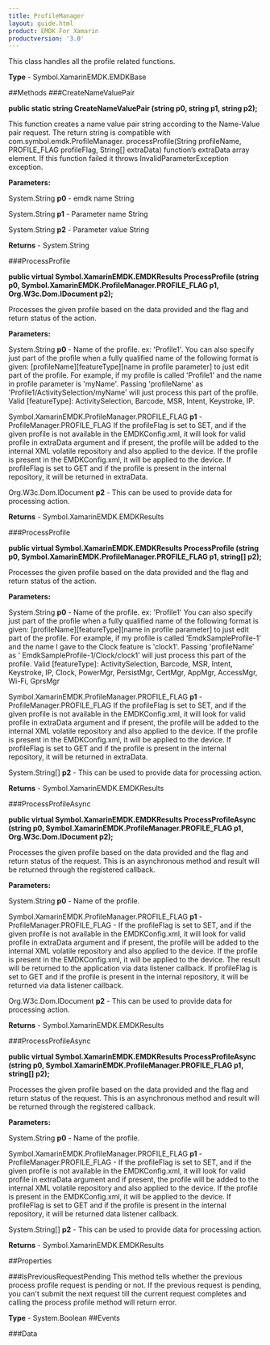 ```yaml
---
title: ProfileManager
layout: guide.html
product: EMDK For Xamarin 
productversion: '3.0' 
---
```

This class handles all the profile related functions.

**Type** - Symbol.XamarinEMDK.EMDKBase

##Methods
###CreateNameValuePair

**public static string CreateNameValuePair (string p0, string p1, string p2);**

This function creates a name value pair string according to the Name-Value pair request. The return string is compatible with com.symbol.emdk.ProfileManager. processProfile(String profileName, PROFILE_FLAG profileFlag, String[] extraData) function’s extraData array element. If this function failed it throws InvalidParameterException exception.

**Parameters:**

System.String **p0**  - emdk name String

System.String **p1**  - Parameter name String

System.String **p2**  - Parameter value String

**Returns** - System.String

###ProcessProfile

**public virtual Symbol.XamarinEMDK.EMDKResults ProcessProfile (string p0, Symbol.XamarinEMDK.ProfileManager.PROFILE_FLAG p1, Org.W3c.Dom.IDocument p2);**

Processes the given profile based on the data provided and the flag and return status of the action.

**Parameters:**

System.String **p0**  - Name of the profile. ex: 'Profile1'. You can also specify just part of the profile when a fully qualified name of the following format is given: [profileName][featureType][name in profile parameter] to just edit part of the profile. For example, if my profile is called 'Profile1' and the name in profile parameter is 'myName'. Passing 'profileName' as 'Profile1/ActivitySelection/myName' will just process this part of the profile. Valid [featureType]: ActivitySelection, Barcode, MSR, Intent, Keystroke, IP.

Symbol.XamarinEMDK.ProfileManager.PROFILE_FLAG **p1**  - ProfileManager.PROFILE_FLAG If the profileFlag is set to SET, and if the given profile is not available in the EMDKConfig.xml, it will look for valid profile in extraData argument and if present, the profile will be added to the internal XML volatile repository and also applied to the device. If the profile is present in the EMDKConfig.xml, it will be applied to the device. If profileFlag is set to GET and if the profile is present in the internal repository, it will be returned in extraData.

Org.W3c.Dom.IDocument **p2**  - This can be used to provide data for processing action.

**Returns** - Symbol.XamarinEMDK.EMDKResults

###ProcessProfile

**public virtual Symbol.XamarinEMDK.EMDKResults ProcessProfile (string p0, Symbol.XamarinEMDK.ProfileManager.PROFILE_FLAG p1, string[] p2);**

Processes the given profile based on the data provided and the flag and return status of the action.

**Parameters:**

System.String **p0**  - Name of the profile. ex: 'Profile1' You can also specify just part of the profile when a fully qualified name of the following format is given: [profileName][featureType][name in profile parameter] to just edit part of the profile. For example, if my profile is called ‘EmdkSampleProfile-1’ and the name I gave to the Clock feature is 'clock1'. Passing 'profileName' as ' EmdkSampleProfile-1/Clock/clock1’ will just process this part of the profile. Valid [featureType]: ActivitySelection, Barcode, MSR, Intent, Keystroke, IP, Clock, PowerMgr, PersistMgr, CertMgr, AppMgr, AccessMgr, Wi-Fi, GprsMgr

Symbol.XamarinEMDK.ProfileManager.PROFILE_FLAG **p1**  - ProfileManager.PROFILE_FLAG If the profileFlag is set to SET, and if the given profile is not available in the EMDKConfig.xml, it will look for valid profile in extraData argument and if present, the profile will be added to the internal XML volatile repository and also applied to the device. If the profile is present in the EMDKConfig.xml, it will be applied to the device. If profileFlag is set to GET and if the profile is present in the internal repository, it will be returned in extraData.

System.String[] **p2**  - This can be used to provide data for processing action.

**Returns** - Symbol.XamarinEMDK.EMDKResults

###ProcessProfileAsync

**public virtual Symbol.XamarinEMDK.EMDKResults ProcessProfileAsync (string p0, Symbol.XamarinEMDK.ProfileManager.PROFILE_FLAG p1, Org.W3c.Dom.IDocument p2);**

Processes the given profile based on the data provided and the flag and return status of the request. This is an asynchronous method and result will be returned through the registered callback.

**Parameters:**

System.String **p0**  - Name of the profile.

Symbol.XamarinEMDK.ProfileManager.PROFILE_FLAG **p1**  - ProfileManager.PROFILE_FLAG - If the profileFlag is set to SET, and if the given profile is not available in the EMDKConfig.xml, it will look for valid profile in extraData argument and if present, the profile will be added to the internal XML volatile repository and also applied to the device. If the profile is present in the EMDKConfig.xml, it will be applied to the device. The result will be returned to the application via data listener callback. If profileFlag is set to GET and if the profile is present in the internal repository, it will be returned via data listener callback.

Org.W3c.Dom.IDocument **p2**  - This can be used to provide data for processing action.

**Returns** - Symbol.XamarinEMDK.EMDKResults

###ProcessProfileAsync

**public virtual Symbol.XamarinEMDK.EMDKResults ProcessProfileAsync (string p0, Symbol.XamarinEMDK.ProfileManager.PROFILE_FLAG p1, string[] p2);**

Processes the given profile based on the data provided and the flag and return status of the request. This is an asynchronous method and result will be returned through the registered callback.

**Parameters:**

System.String **p0**  - Name of the profile.

Symbol.XamarinEMDK.ProfileManager.PROFILE_FLAG **p1**  - ProfileManager.PROFILE_FLAG - If the profileFlag is set to SET, and if the given profile is not available in the EMDKConfig.xml, it will look for valid profile in extraData argument and if present, the profile will be added to the internal XML volatile repository and also applied to the device. If the profile is present in the EMDKConfig.xml, it will be applied to the device. If profileFlag is set to GET and if the profile is present in the internal repository, it will be returned data listener callback.

System.String[] **p2**  - This can be used to provide data for processing action.

**Returns** - Symbol.XamarinEMDK.EMDKResults

##Properties

###IsPreviousRequestPending
This method tells whether the previous process profile request is pending or not. If the previous request is pending, you can't submit the next request till the current request completes and calling the process profile method will return error.

**Type** - System.Boolean
##Events

###Data


        

